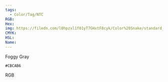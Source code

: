 ```yaml
---
tags:
  - Color/Tag/NTC
RGB:
Hex:
img: https://filedn.com/l0hpzxl1f01yT7GHxtF8cyk/Color%20Snake/standard_csv_to_svg/%23/CBCAB6.svg
CMYK:
HSL:
Name:
---
```

Foggy Gray
```palette
#CBCAB6
```
RGB
